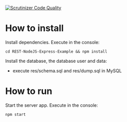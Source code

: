[![Scrutinizer Code Quality](https://scrutinizer-ci.com/g/bancer/REST-NodeJS-Express-Example/badges/quality-score.png?b=master)](https://scrutinizer-ci.com/g/bancer/REST-NodeJS-Express-Example/?branch=master)

# How to install

Install dependencies. Execute in the console:

```cd REST-NodeJS-Express-Example && npm install```

Install the database, the database user and data:

* execute res/schema.sql and res/dump.sql in MySQL

# How to run

Start the server app. Execute in the console:

```npm start```
